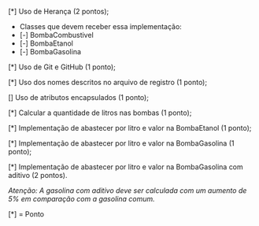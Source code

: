 [*] Uso de Herança (2 pontos);
- Classes que devem receber essa implementação:
- [-] BombaCombustivel
- [-] BombaEtanol
- [-] BombaGasolina

[*] Uso de Git e GitHub (1 ponto);

[*] Uso dos nomes descritos no arquivo de registro (1 ponto);

[] Uso de atributos encapsulados (1 ponto);

[*] Calcular a quantidade de litros nas bombas (1 ponto);

[*] Implementação de abastecer por litro e valor na BombaEtanol (1 ponto);

[*] Implementação de abastecer por litro e valor na BombaGasolina (1 ponto);

[*] Implementação de abastecer por litro e valor na BombaGasolina com aditivo (2 pontos).

*Atenção: A gasolina com aditivo deve ser calculada com um aumento de 5% em comparação com a gasolina comum.*

[*] = Ponto